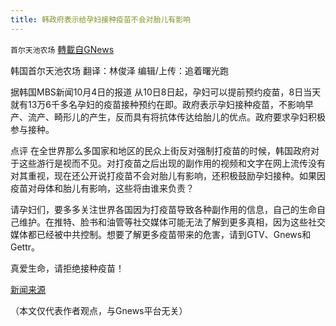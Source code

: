 ```yaml
---
title: 韩政府表示给孕妇接种疫苗不会对胎儿有影响
---
```

`首尔天池农场` [轉載自GNews](https://gnews.org/zh-hans/1575169/)

韩国首尔天池农场
翻译：林俊泽
编辑/上传：追着曙光跑

据韩国MBS新闻10月4日的报道 从10日8日起，孕妇可以提前预约疫苗，8日当天就有13万6千多名孕妇的疫苗接种预约在即。政府表示孕妇接种疫苗，不影响早产、流产、畸形儿的产生，反而具有将抗体传达给胎儿的优点。政府要求孕妇积极参与接种。

点评 在全世界那么多国家和地区的民众上街反对强制打疫苗的时候，韩国政府对于这些游行是视而不见。对打疫苗之后出现的副作用的视频和文字在网上流传没有对其重视，现在还公开说打疫苗不会对胎儿有影响，还积极鼓励孕妇接种。如果因疫苗对母体和胎儿有影响，这些将由谁来负责？

请孕妇们，要多多关注世界各国因为打疫苗导致各种副作用的信息，自己的生命自己维护。在推特、脸书和油管等社交媒体可能无法了解到更多真相，因为这些社交媒体都已经被中共控制。想要了解更多疫苗带来的危害，请到GTV、Gnews和Gettr。

真爱生命，请拒绝接种疫苗！

[新闻来源](https://imnews.imbc.com/replay/2021/nwdesk/article/6304854_34936.html)

（本文仅代表作者观点，与Gnews平台无关）
